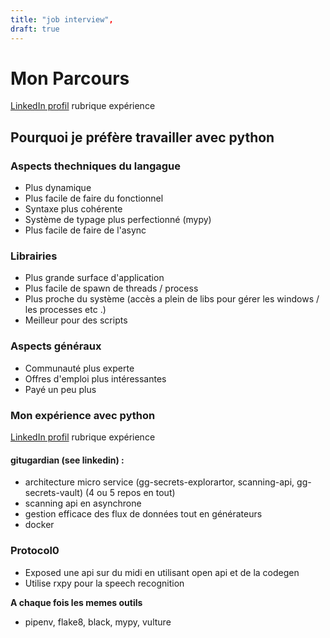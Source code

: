 ```yaml
---
title: "job interview",
draft: true
---
```


# Mon Parcours

[LinkedIn profil](https://www.linkedin.com/in/thibault-lebrun/) rubrique expérience



## Pourquoi je préfère travailler avec python

### Aspects thechniques du langague

- Plus dynamique
- Plus facile de faire du fonctionnel
- Syntaxe plus cohérente
- Système de typage plus perfectionné (mypy)
- Plus facile de faire de l'async



### Librairies

- Plus grande surface d'application
- Plus facile de spawn de threads / process
- Plus proche du système (accès a plein de libs pour gérer les windows / les processes etc .)
- Meilleur pour des scripts



### Aspects généraux

- Communauté plus experte
- Offres d'emploi plus intéressantes
- Payé un peu plus



### Mon expérience avec python

[LinkedIn profil](https://www.linkedin.com/in/thibault-lebrun/) rubrique expérience

#### gitugardian (see linkedin) :

- architecture micro service (gg-secrets-explorartor, scanning-api, gg-secrets-vault) (4 ou 5 repos en tout)
- scanning api en asynchrone
- gestion efficace des flux de données tout en générateurs
- docker



### Protocol0

- Exposed une api sur du midi en utilisant open api et de la codegen
- Utilise rxpy pour la speech recognition



**A chaque fois les memes outils**

- pipenv, flake8, black, mypy, vulture
